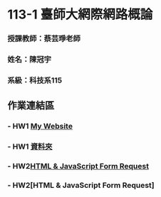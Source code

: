 # 113-1 臺師大網際網路概論

### 授課教師：蔡芸琤老師

### 姓名：陳冠宇

### 系級：科技系115

## 作業連結區

### - HW1 [My Website](https://guanyu1127.github.io/-guanyu1127-gibhub.io-Webpage/)
### - HW1 [資料夾](https://github.com/guanyu1127/Web/tree/main/HW_1)

### - HW2[HTML & JavaScript Form Request](https://youtu.be/dHbPsaAq2aU)
### - HW2[HTML & JavaScript Form Request]
